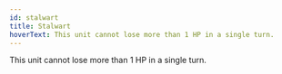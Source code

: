 ```yaml
---
id: stalwart
title: Stalwart
hoverText: This unit cannot lose more than 1 HP in a single turn.
---
```


This unit cannot lose more than 1 HP in a single turn.